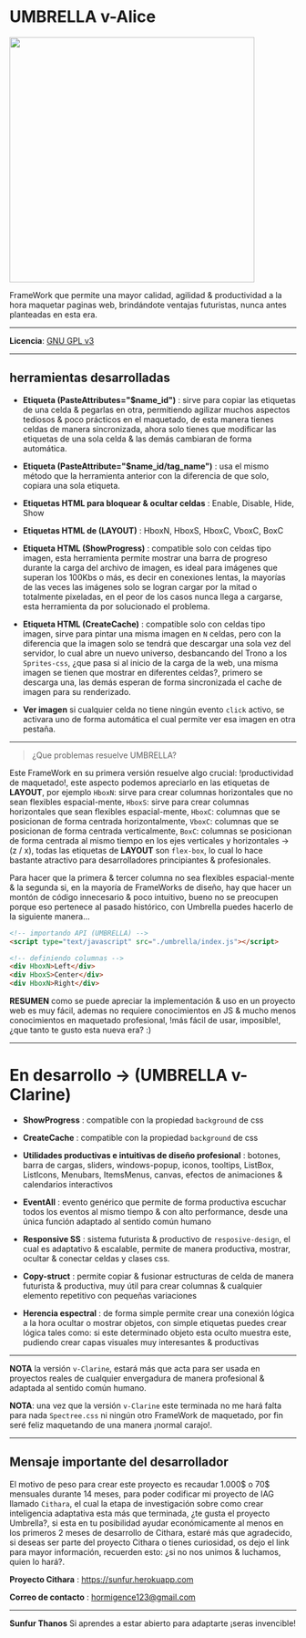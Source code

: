 
UMBRELLA v-Alice
================

<img src="https://vignette.wikia.nocookie.net/residentevil/images/a/a5/Alice_clones.jpg/revision/latest?cb=20110912152939&path-prefix=es" width="430">

FrameWork que permite una mayor calidad, agilidad & productividad a la hora maquetar paginas web, brindándote ventajas futuristas, nunca antes planteadas en esta era.

---

**Licencia**: [GNU GPL v3](http://www.gnu.org/licenses)

---

## herramientas desarrolladas

- **Etiqueta (PasteAttributes="$name_id")** : sirve para copiar las etiquetas de una celda & pegarlas en otra, permitiendo agilizar muchos aspectos tediosos & poco prácticos en el maquetado, de esta manera tienes celdas de manera sincronizada, ahora solo tienes que modificar las etiquetas de una sola celda & las demás cambiaran de forma automática.

- **Etiqueta (PasteAttribute="$name_id/tag_name")** : usa el mismo método que la herramienta anterior con la diferencia de que solo, copiara una sola etiqueta.

- **Etiquetas HTML para bloquear & ocultar celdas** : Enable, Disable, Hide, Show

- **Etiquetas HTML de (LAYOUT)** : HboxN, HboxS, HboxC, VboxC, BoxC

- **Etiqueta HTML (ShowProgress)** : compatible solo con celdas tipo imagen, esta herramienta permite mostrar una barra de progreso durante la carga del archivo de imagen, es ideal para imágenes que superan los 100Kbs o más, es decir en conexiones lentas, la mayorías de las veces las imágenes solo se logran cargar por la mitad o totalmente pixeladas, en el peor de los casos nunca llega a cargarse, esta herramienta da por solucionado el problema.

- **Etiqueta HTML (CreateCache)** : compatible solo con celdas tipo imagen, sirve para pintar una misma imagen en `N` celdas, pero con la diferencia que la imagen solo se tendrá que descargar una sola vez del servidor, lo cual abre un nuevo universo, desbancando del Trono a los `Sprites-css`, ¿que pasa si al inicio de la carga de la web, una misma imagen se tienen que mostrar en diferentes celdas?, primero se descarga una, las demás esperan de forma sincronizada el cache de imagen para su renderizado.

- **Ver imagen** si cualquier celda no tiene ningún evento `click` activo, se activara uno de forma automática el cual permite ver esa imagen en otra pestaña.

---

> ¿Que problemas resuelve UMBRELLA?

Este FrameWork en su primera versión resuelve algo crucial: !productividad de maquetado!, este aspecto podemos apreciarlo en las etiquetas de **LAYOUT**, por ejemplo `HboxN`: sirve para crear columnas horizontales que no sean flexibles espacial-mente, `HboxS`: sirve para crear columnas horizontales que sean flexibles espacial-mente, `HboxC`:  columnas que se posicionan de forma centrada horizontalmente, `VboxC`:  columnas que se posicionan de forma centrada verticalmente, `BoxC`:  columnas se posicionan de forma centrada al mismo tiempo en los ejes verticales y horizontales -> (z / x), todas las etiquetas de **LAYOUT** son `flex-box`, lo cual lo hace bastante atractivo para desarrolladores principiantes & profesionales.

Para hacer que la primera & tercer columna no sea flexibles espacial-mente & la segunda si, en la mayoría de FrameWorks de diseño, hay que hacer un montón de código innecesario & poco intuitivo, bueno no se preocupen porque eso pertenece al pasado histórico, con Umbrella puedes hacerlo de la siguiente manera...


```html
<!-- importando API (UMBRELLA) -->
<script type="text/javascript" src="./umbrella/index.js"></script>

<!-- definiendo columnas -->
<div HboxN>Left</div>
<div HboxS>Center</div>
<div HboxN>Right</div>
```


**RESUMEN** como se puede apreciar la implementación & uso en un proyecto web es muy fácil, ademas no requiere conocimientos en JS & mucho menos conocimientos en maquetado profesional, !más fácil de usar, imposible!, ¿que tanto te gusto esta nueva era? :)

---

# En desarrollo -> (UMBRELLA v-Clarine)

- **ShowProgress** : compatible con la propiedad `background` de css

- **CreateCache** : compatible con la propiedad `background` de css

- **Utilidades productivas e intuitivas de diseño profesional** : botones, barra de cargas, sliders, windows-popup, iconos, tooltips, ListBox, ListIcons, Menubars, ItemsMenus, canvas, efectos de animaciones & calendarios interactivos

- **EventAll** : evento genérico que permite de forma productiva escuchar todos los eventos al mismo tiempo & con alto performance, desde una única función adaptado al sentido común humano

- **Responsive SS** : sistema futurista & productivo de `resposive-design`, el cual es adaptativo & escalable, permite de manera productiva, mostrar, ocultar & conectar celdas y clases css.

- **Copy-struct** : permite copiar & fusionar estructuras de celda de manera futurista & productiva, muy útil para crear columnas & cualquier elemento repetitivo con pequeñas variaciones

- **Herencia espectral** : de forma simple permite crear una conexión lógica a la hora ocultar o mostrar objetos, con simple etiquetas puedes crear lógica tales como: si este determinado objeto esta oculto muestra este, pudiendo crear capas visuales muy interesantes & productivas

---

**NOTA** la versión `v-Clarine`, estará más que acta para ser usada en proyectos reales de cualquier envergadura de manera profesional & adaptada al sentido común humano.

**NOTA**: una vez que la versión `v-Clarine` este terminada no me hará falta para nada `Spectree.css` ni ningún otro FrameWork de maquetado, por fin seré feliz maquetando de una manera ¡normal carajo!.

---

## Mensaje importante del desarrollador

El motivo de peso para crear este proyecto es recaudar 1.000$ o 70$ mensuales durante 14 meses, para poder codificar mi proyecto de IAG llamado `Cithara`, el cual la etapa de investigación sobre como crear inteligencia adaptativa esta más que terminada, ¿te gusta el proyecto Umbrella?, si esta en tu posibilidad ayudar económicamente al menos en los primeros 2 meses de desarrollo de Cithara, estaré más que agradecido, si deseas ser parte del proyecto Cithara o tienes curiosidad, os dejo el link para mayor información, recuerden esto: ¿si no nos unimos & luchamos, quien lo hará?.

**Proyecto Cithara** : https://sunfur.herokuapp.com

**Correo de contacto** : hormigence123@gmail.com

---

**Sunfur Thanos** Si aprendes a estar abierto para adaptarte ¡seras invencible!

